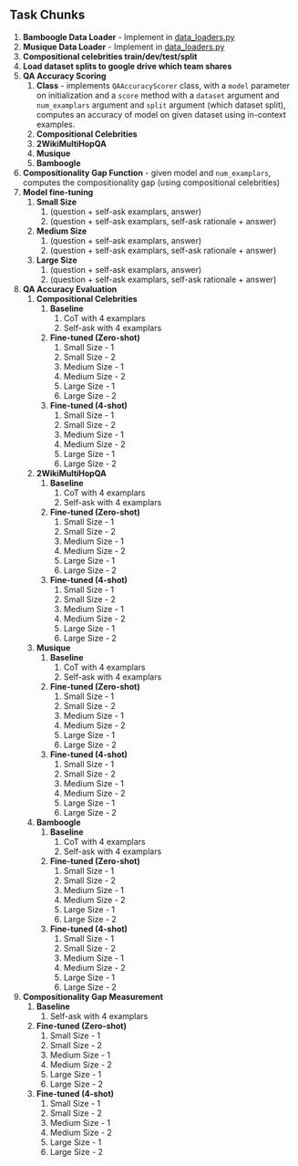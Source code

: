 ## Task Chunks
1. **Bamboogle Data Loader** - Implement in [data_loaders.py](/data_loaders.py)
2. **Musique Data Loader** - Implement in [data_loaders.py](/data_loaders.py)
3. **Compositional celebrities train/dev/test/split**
4. **Load dataset splits to google drive which team shares**
5. **QA Accuracy Scoring**
   1. **Class** - implements `QAAccuracyScorer` class, with a `model` parameter on initialization and a `score` method with a `dataset` argument and `num_examplars` argument and `split` argument (which dataset split), computes an accuracy of model on given dataset using in-context examples.
   2. **Compositional Celebrities**
   3. **2WikiMultiHopQA**
   4. **Musique**
   5. **Bamboogle**
6. **Compositionality Gap Function** - given model and `num_examplars`, computes the compositionality gap (using compositional celebrities)
7. **Model fine-tuning**
   1. **Small Size**
      1. (question + self-ask examplars, answer)
      2. (question + self-ask examplars, self-ask rationale + answer)
   2. **Medium Size**
      1. (question + self-ask examplars, answer)
      2. (question + self-ask examplars, self-ask rationale + answer)
   3. **Large Size**
      1. (question + self-ask examplars, answer)
      2. (question + self-ask examplars, self-ask rationale + answer)
8. **QA Accuracy Evaluation**
   1. **Compositional Celebrities**
      1. **Baseline**
         1. CoT with 4 examplars
         2. Self-ask with 4 examplars
      2. **Fine-tuned (Zero-shot)**
         1. Small Size - 1
         2. Small Size - 2
         3. Medium Size - 1
         4. Medium Size - 2
         5. Large Size - 1
         6. Large Size - 2
      3. **Fine-tuned (4-shot)**
         1. Small Size - 1
         2. Small Size - 2
         3. Medium Size - 1
         4. Medium Size - 2
         5. Large Size - 1
         6. Large Size - 2
   2. **2WikiMultiHopQA**
      1. **Baseline**
         1. CoT with 4 examplars
         2. Self-ask with 4 examplars
      2. **Fine-tuned (Zero-shot)**
         1. Small Size - 1
         2. Small Size - 2
         3. Medium Size - 1
         4.  Medium Size - 2
         5.  Large Size - 1
         6.  Large Size - 2
      3. **Fine-tuned (4-shot)**
         1. Small Size - 1
         2. Small Size - 2
         3. Medium Size - 1
         4. Medium Size - 2
         5. Large Size - 1
         6. Large Size - 2
   3. **Musique**
      1. **Baseline**
         1. CoT with 4 examplars
         2. Self-ask with 4 examplars
      2. **Fine-tuned (Zero-shot)**
         1. Small Size - 1
         2. Small Size - 2
         3. Medium Size - 1
         4.  Medium Size - 2
         5.  Large Size - 1
         6.  Large Size - 2
      3. **Fine-tuned (4-shot)**
         1. Small Size - 1
         2. Small Size - 2
         3. Medium Size - 1
         4. Medium Size - 2
         5. Large Size - 1
         6. Large Size - 2
   4. **Bamboogle**
      1. **Baseline**
         1. CoT with 4 examplars
         2. Self-ask with 4 examplars
      2. **Fine-tuned (Zero-shot)**
         1. Small Size - 1
         2. Small Size - 2
         3. Medium Size - 1
         4.  Medium Size - 2
         5.  Large Size - 1
         6.  Large Size - 2
      3. **Fine-tuned (4-shot)**
         1. Small Size - 1
         2. Small Size - 2
         3. Medium Size - 1
         4. Medium Size - 2
         5. Large Size - 1
         6. Large Size - 2
9. **Compositionality Gap Measurement**
   1. **Baseline**
      1. Self-ask with 4 examplars
   2. **Fine-tuned (Zero-shot)**
      1. Small Size - 1
      2. Small Size - 2
      3. Medium Size - 1
      4.  Medium Size - 2
      5.  Large Size - 1
      6.  Large Size - 2
   3. **Fine-tuned (4-shot)**
      1. Small Size - 1
      2. Small Size - 2
      3. Medium Size - 1
      4. Medium Size - 2
      5. Large Size - 1
      6. Large Size - 2